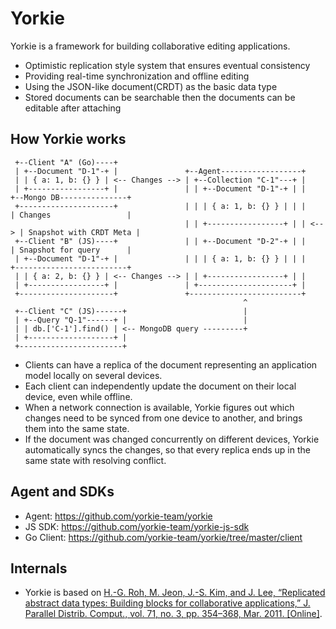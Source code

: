 # Yorkie

Yorkie is a framework for building collaborative editing applications.

  - Optimistic replication style system that ensures eventual consistency
  - Providing real-time synchronization and offline editing
  - Using the JSON-like document(CRDT) as the basic data type
  - Stored documents can be searchable then the documents can be editable after attaching

## How Yorkie works

 ```
  +--Client "A" (Go)----+
  | +--Document "D-1"-+ |               +--Agent------------------+
  | | { a: 1, b: {} } | <-- Changes --> | +--Collection "C-1"---+ |
  | +-----------------+ |               | | +--Document "D-1"-+ | |      +--Mongo DB---------------+
  +---------------------+               | | | { a: 1, b: {} } | | |      | Changes                 |
                                        | | +-----------------+ | | <--> | Snapshot with CRDT Meta |
  +--Client "B" (JS)----+               | | +--Document "D-2"-+ | |      | Snapshot for query      |
  | +--Document "D-1"-+ |               | | | { a: 1, b: {} } | | |      +-------------------------+
  | | { a: 2, b: {} } | <-- Changes --> | | +-----------------+ | |
  | +-----------------+ |               | +---------------------+ |
  +---------------------+               +-------------------------+
                                                     ^
  +--Client "C" (JS)------+                          |
  | +--Query "Q-1"------+ |                          |
  | | db.['C-1'].find() | <-- MongoDB query ---------+
  | +-------------------+ |
  +-----------------------+
 ```

 - Clients can have a replica of the document representing an application model locally on several devices.
 - Each client can independently update the document on their local device, even while offline.
 - When a network connection is available, Yorkie figures out which changes need to be synced from one device to another, and brings them into the same state.
 - If the document was changed concurrently on different devices, Yorkie automatically syncs the changes, so that every replica ends up in the same state with resolving conflict.

## Agent and SDKs
 - Agent: https://github.com/yorkie-team/yorkie
 - JS SDK: https://github.com/yorkie-team/yorkie-js-sdk
 - Go Client: https://github.com/yorkie-team/yorkie/tree/master/client

## Internals

 - Yorkie is based on [ H.-G. Roh, M. Jeon, J.-S. Kim, and J. Lee, “Replicated abstract
data types: Building blocks for collaborative applications,” J. Parallel
Distrib. Comput., vol. 71, no. 3, pp. 354–368, Mar. 2011. [Online]](http://csl.skku.edu/papers/jpdc11.pdf).

